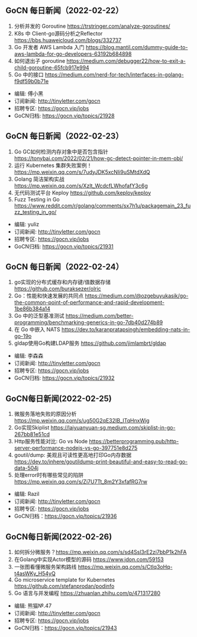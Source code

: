 ## GoCN 每日新闻（2022-02-22）

1. 分析并发的 Goroutine https://trstringer.com/analyze-goroutines/
2. K8s 中 Client-go源码分析之Reflector https://bbs.huaweicloud.com/blogs/332737
3. Go 开发者 AWS Lambda 入门 https://blog.mantil.com/dummy-guide-to-aws-lambda-for-go-developers-63192b684898
4. 如何退出子 goroutine https://medium.com/debugger22/how-to-exit-a-child-goroutine-65fcb917e994
5. Go 中的接口 https://medium.com/nerd-for-tech/interfaces-in-golang-f9df59b0b71e

* 编辑: 傅小黑
* 订阅新闻: http://tinyletter.com/gocn
* 招聘专区: https://gocn.vip/jobs
* GoCN归档: https://gocn.vip/topics/21928

## GoCN 每日新闻（2022-02-23）

1. Go GC如何检测内存对象中是否包含指针 https://tonybai.com/2022/02/21/how-gc-detect-pointer-in-mem-obj/
2. 运行 Kubernetes 集群失败案例！https://mp.weixin.qq.com/s/7udyJDK5xcNIi9uSMtdXdQ
3. Golang 简洁架构实战 https://mp.weixin.qq.com/s/Xzlt_WcdcfLWhofafY3c6g
4. 无代码测试平台 Keploy  https://github.com/keploy/keploy
5. Fuzz Testing in Go  https://www.reddit.com/r/golang/comments/sx7h1u/packagemain_23_fuzz_testing_in_go/

* 编辑: yuliz
* 订阅新闻: http://tinyletter.com/gocn
* 招聘专区: https://gocn.vip/jobs
* GoCN归档: https://gocn.vip/topics/21931


## GoCN 每日新闻（2022-02-24）

1. go实现的分布式缓存和内存键/值数据存储 https://github.com/buraksezer/olric
2. Go：性能和快速发展的共同点 https://medium.com/@ozgebuyukasik/go-the-common-point-of-performance-and-rapid-development-1be86b384a14
3. Go 中的泛型基准测试 https://medium.com/better-programming/benchmarking-generics-in-go-7db40d274b89
4. 在 Go 中嵌入 NATS https://dev.to/karanpratapsingh/embedding-nats-in-go-19o
5. gldap使用Go构建LDAP服务 https://github.com/jimlambrt/gldap

- 编辑: 李森森
- 订阅新闻: http://tinyletter.com/gocn
- 招聘专区: https://gocn.vip/jobs
- GoCN归档: https://gocn.vip/topics/21932

## GoCN每日新闻(2022-02-25)

1. 微服务落地失败的原因分析 https://mp.weixin.qq.com/s/ug50G2qE32IB_ITqHnxWig
2. Go实现Skiplist https://laiyuanyuan-sg.medium.com/skiplist-in-go-267bb81e51cd
3. Http服务性能对比: Go vs Node https://betterprogramming.pub/http-server-performance-nodejs-vs-go-397751e8d275
4. goutil/dump: 美观且可读性更高地打印Go内存数据 https://dev.to/inhere/goutildump-print-beautiful-and-easy-to-read-go-data-504j
5. 处理error时有哪些常见的陷阱 https://mp.weixin.qq.com/s/Zi7U7Tt_8m2Y3xfafRG7rw

- 编辑: Razil
- 订阅新闻: http://tinyletter.com/gocn
- 招聘专区: https://gocn.vip/jobs 
- GoCN归档：https://gocn.vip/topics/21936

## GoCN每日新闻(2022-02-26)

1. 如何拆分微服务？https://mp.weixin.qq.com/s/sd4Ssl3rE2zi7bbP1k2hFA
2. 在Golang中实现Actor模型的源码 https://www.jdon.com/59153
3. 一张图看懂微服务架构路线 https://mp.weixin.qq.com/s/CtIq3oHq-t4asWKy_H54yQ
4. Go microservice template for Kubernetes https://github.com/stefanprodan/podinfo
5. Go 语言与并发编程 https://zhuanlan.zhihu.com/p/471317280

- 编辑: 熊猫№.47
- 订阅新闻: http://tinyletter.com/gocn
- 招聘专区: https://gocn.vip/jobs 
- GoCN归档：https://gocn.vip/topics/21943
